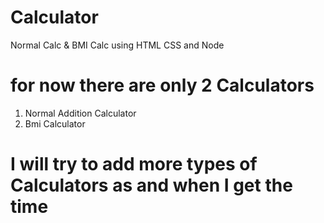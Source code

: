 # Calculator
Normal Calc & BMI Calc using HTML CSS and Node

# for now there are only 2 Calculators 
1. Normal Addition Calculator
2. Bmi Calculator

# I will try to add more types of Calculators as and when I get the time
